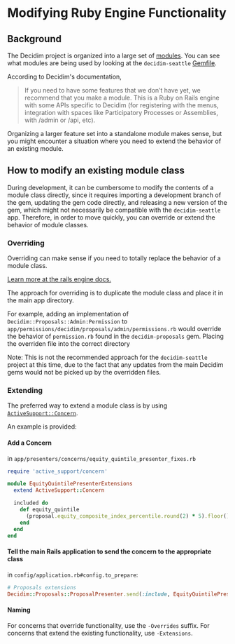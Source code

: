 # Modifying Ruby Engine Functionality

## Background

The Decidim project is organized into a large set of [modules](https://decidim.org/modules/). You can see what modules are being used by looking at the `decidim-seattle` [Gemfile](https://github.com/substantial/decidim-seattle/blob/master/Gemfile#L13-L31).

According to Decidim's documentation,

> If you need to have some features that we don’t have yet, we recommend that you make a module. This is a Ruby on Rails engine with some APIs specific to Decidim (for registering with the menus, integration with spaces like Participatory Processes or Assemblies, with /admin or /api, etc).

Organizing a larger feature set into a standalone module makes sense, but you might encounter a situation where you need to extend the behavior of an existing module.

## How to modify an existing module class

During development, it can be cumbersome to modify the contents of a module class directly, since it requires importing a development branch of the gem, updating the gem code directly, and releasing a new version of the gem, which might not necessarily be compatible with the `decidim-seattle` app. Therefore, in order to move quickly, you can override or extend the behavior of module classes.


### Overriding 

Overriding can make sense if you need to totally replace the behavior of a module class. 

[Learn more at the rails engine docs.](https://guides.rubyonrails.org/v5.1/engines.html#overriding-models-and-controllers)

The approach for overriding is to duplicate the module class and place it in the main app directory.

For example, adding an implementation of `Decidim::Proposals::Admin:Permission` to  `app/permissions/decidim/proposals/admin/permissions.rb` would override the behavior of `permission.rb` found in the `decidim-proposals` gem. Placing the overriden file into the correct directory

Note: This is not the recommended approach for the `decidim-seattle` project at this time, due to the fact that any updates from the main Decidim gems would not be picked up by the overridden files.

### Extending

The preferred way to extend a module class is by using [`ActiveSupport::Concern`](https://api.rubyonrails.org/v5.1.7/classes/ActiveSupport/Concern.html).

An example is provided:

#### Add a Concern

in `app/presenters/concerns/equity_quintile_presenter_fixes.rb `
```ruby
require 'active_support/concern'

module EquityQuintilePresenterExtensions
  extend ActiveSupport::Concern

  included do
    def equity_quintile
      (proposal.equity_composite_index_percentile.round(2) * 5).floor() + 1
    end
  end
end
```
#### Tell the main Rails application to send the concern to the appropriate class

in `config/application.rb#config.to_prepare`:

```ruby
# Proposals extensions
Decidim::Proposals::ProposalPresenter.send(:include, EquityQuintilePresenterExtensions)
```

#### Naming

For concerns that override functionality, use the `-Overrides` suffix. For concerns that extend the existing functionality, use `-Extensions`.
